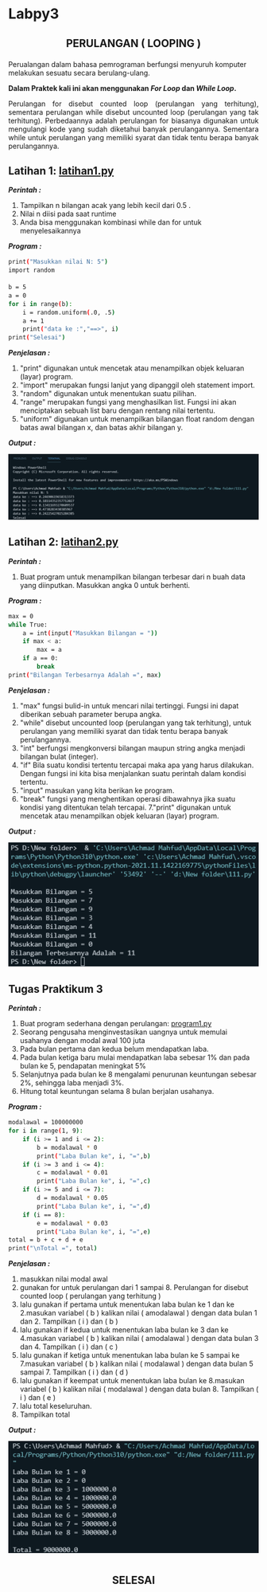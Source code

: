 # Labpy3
## <p align="center">  **PERULANGAN ( LOOPING )**
Perualangan dalam bahasa pemrograman berfungsi menyuruh komputer melakukan sesuatu secara berulang-ulang.

**Dalam Praktek kali ini akan menggunakan _For Loop_ dan _While Loop_.**

<p align="justify"> Perulangan for disebut counted loop (perulangan yang terhitung), sementara perulangan while disebut uncounted loop (perulangan yang tak terhitung). Perbedaannya adalah perulangan for biasanya digunakan untuk mengulangi kode yang sudah diketahui banyak perulangannya. Sementara while untuk perulangan yang memiliki syarat dan tidak tentu berapa banyak perulangannya.

## **Latihan 1: [latihan1.py](Program/Latihan1.py)**
***Perintah :***
1.  Tampilkan n bilangan acak yang lebih kecil dari 0.5 .
2.  Nilai n diisi pada saat runtime
3.  Anda bisa menggunakan kombinasi while dan for untuk menyelesaikannya
  
***Program :***

```sh
print("Masukkan nilai N: 5")
import random

b = 5
a = 0
for i in range(b):
    i = random.uniform(.0, .5)
    a += 1
    print("data ke :","==>", i)
print("Selesai")
```

***Penjelasan :***
1. "print" digunakan untuk mencetak atau menampilkan objek keluaran (layar) program.
2. "import" merupakan fungsi lanjut yang dipanggil oleh statement import.
3. "random" digunakan untuk menentukan suatu pilihan.
4. "range" merupakan fungsi yang menghasilkan list. Fungsi ini akan menciptakan sebuah list baru dengan rentang nilai tertentu.
5. "uniform" digunakan untuk menampilkan bilangan float random dengan batas awal bilangan x, dan batas akhir bilangan y.

***Output :***

![.](output/y.png)

## **Latihan 2: [latihan2.py](Program/Latihan2.py)**
***Perintah :***
1. Buat program untuk menampilkan bilangan terbesar dari n buah data yang diinputkan.
Masukkan angka 0 untuk berhenti.

***Program :***

```sh
max = 0
while True:
    a = int(input("Masukkan Bilangan = "))
    if max < a:
        max = a
    if a == 0:
        break
print("Bilangan Terbesarnya Adalah =", max)
```

***Penjelasan :***
1. "max" fungsi bulid-in untuk mencari nilai tertinggi. Fungsi ini dapat diberikan sebuah parameter berupa angka.
2. "while"  disebut uncounted loop (perulangan yang tak terhitung), untuk perulangan yang memiliki syarat dan tidak tentu berapa banyak perulangannya.
3. "int"  berfungsi mengkonversi bilangan maupun string angka menjadi bilangan bulat (integer).
4. "if"  Bila suatu kondisi tertentu tercapai maka apa yang harus dilakukan. Dengan fungsi ini kita bisa menjalankan suatu perintah dalam kondisi tertentu.
5. "input"  masukan yang kita berikan ke program.
6. "break"  fungsi yang menghentikan operasi dibawahnya jika suatu kondisi yang ditentukan telah tercapai.
7."print" digunakan untuk mencetak atau menampilkan objek keluaran (layar) program.

***Output :***

![.](output/yy.png)

## **Tugas Praktikum 3**
***Perintah :***
1. Buat program sederhana dengan perulangan: [program1.py](Program/program1.py)
2. Seorang pengusaha menginvestasikan uangnya untuk memulai usahanya dengan modal awal 100 juta
3. Pada bulan pertama dan kedua belum mendapatkan laba.
4. Pada bulan ketiga baru mulai mendapatkan laba sebesar 1% dan pada bulan ke 5, pendapatan meningkat 5%
5. Selanjutnya pada bulan ke 8 mengalami penurunan keuntungan sebesar 2%, sehingga laba menjadi 3%.
6. Hitung total keuntungan selama 8 bulan berjalan usahanya.

***Program :***

```sh
modalawal = 100000000
for i in range(1, 9):
    if (i >= 1 and i <= 2):
        b = modalawal * 0
        print("Laba Bulan ke", i, "=",b)
    if (i >= 3 and i <= 4):
        c = modalawal * 0.01
        print("Laba Bulan ke", i, "=",c)
    if (i >= 5 and i <= 7):
        d = modalawal * 0.05
        print("Laba Bulan ke", i, "=",d)
    if (i == 8):
        e = modalawal * 0.03
        print("Laba Bulan ke", i, "=",e)
total = b + c + d + e
print("\nTotal =", total)
```

***Penjelasan :***
1. masukkan nilai modal awal
2. gunakan for untuk perulangan dari 1 sampai 8. Perulangan for disebut counted loop ( perulangan yang terhitung )
3. lalu gunakan if pertama untuk menentukan laba bulan ke 1 dan ke 2.masukan variabel ( b ) kalikan nilai ( amodalawal ) dengan data bulan 1 dan 2. Tampilkan ( i ) dan ( b )
4. lalu gunakan if kedua untuk menentukan laba bulan ke 3 dan ke 4.masukan variabel ( b ) kalikan nilai ( amodalawal ) dengan data bulan 3 dan 4. Tampilkan ( i ) dan ( c )
5. lalu gunakan if ketiga untuk menentukan laba bulan ke 5 sampai ke 7.masukan variabel ( b ) kalikan nilai ( modalawal ) dengan data bulan 5 sampai 7. Tampilkan ( i ) dan ( d )
6. lalu gunakan if keempat untuk menentukan laba bulan ke 8.masukan variabel ( b ) kalikan nilai ( modalawal ) dengan data bulan 8. Tampilkan ( i ) dan ( e )
7. lalu total keseluruhan.
8. Tampilkan total

***Output :***

![.](output/yyy.png)

#
## <p align="center">  **SELESAI**